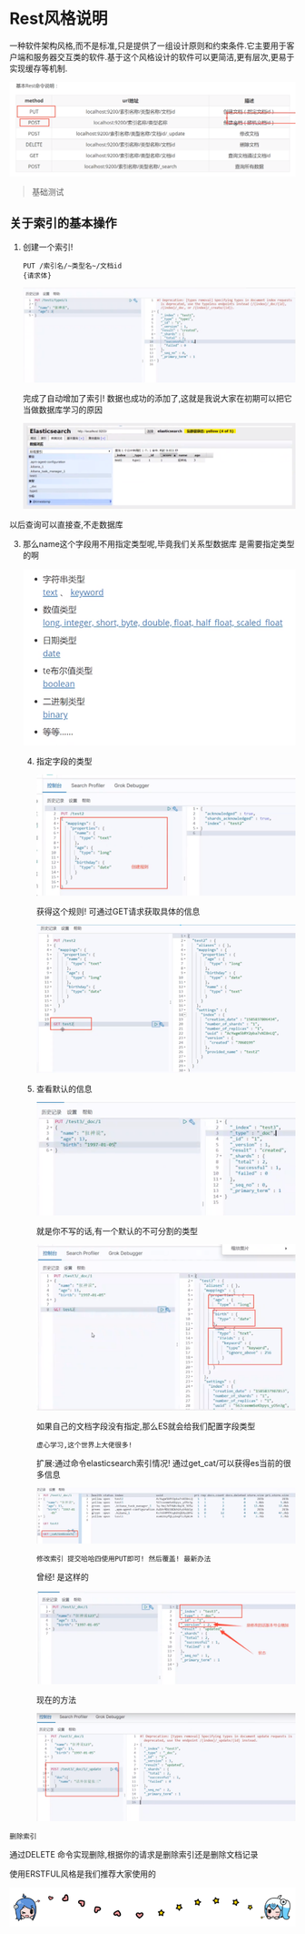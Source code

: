 # Rest风格说明

一种软件架构风格,而不是标准,只是提供了一组设计原则和约束条件.它主要用于客户端和服务器交互类的软件.基于这个风格设计的软件可以更简洁,更有层次,更易于实现缓存等机制.

![1596675703304](09-elasticsearch-Rest%E9%A3%8E%E6%A0%BC.assets/1596675703304.png)

> 基础测试

## 关于索引的基本操作

1. 创建一个索引!

   ```
   PUT /索引名/~类型名~/文档id
   {请求体}
   ```

   ![1596675966702](09-elasticsearch-Rest%E9%A3%8E%E6%A0%BC.assets/1596675966702.png)

   完成了自动增加了索引! 数据也成功的添加了,这就是我说大家在初期可以把它当做数据库学习的原因

   ![1596676030312](09-elasticsearch-Rest%E9%A3%8E%E6%A0%BC.assets/1596676030312.png)

以后查询可以直接查,不走数据库

3. 那么name这个字段用不用指定类型呢,毕竟我们关系型数据库 是需要指定类型的啊

   ![1596676128844](09-elasticsearch-Rest%E9%A3%8E%E6%A0%BC.assets/1596676128844.png)

   4. 指定字段的类型

      ![1596676273693](09-elasticsearch-Rest%E9%A3%8E%E6%A0%BC.assets/1596676273693.png)

      获得这个规则! 可通过GET请求获取具体的信息

      ![1596676322260](09-elasticsearch-Rest%E9%A3%8E%E6%A0%BC.assets/1596676322260.png)

   5. 查看默认的信息

      ![1596676470954](09-elasticsearch-Rest%E9%A3%8E%E6%A0%BC.assets/1596676470954.png)

      就是你不写的话,有一个默认的不可分割的类型

      ![1596676513685](09-elasticsearch-Rest%E9%A3%8E%E6%A0%BC.assets/1596676513685.png)

      如果自己的文档字段没有指定,那么ES就会给我们配置字段类型

      ```
      虚心学习,这个世界上大佬很多!
      ```

      

      扩展:通过命令elasticsearch索引情况! 通过get_cat/可以获得es当前的很多信息

      ![1596676751370](09-elasticsearch-Rest%E9%A3%8E%E6%A0%BC.assets/1596676751370.png)

      ```
      修改索引 提交哈哈四使用PUT即可! 然后覆盖! 最新办法
      ```

      曾经! 是这样的

      ![1596677004607](09-elasticsearch-Rest%E9%A3%8E%E6%A0%BC.assets/1596677004607.png)

      现在的方法

      ![1596677026606](09-elasticsearch-Rest%E9%A3%8E%E6%A0%BC.assets/1596677026606.png)

      

```
删除索引
```

通过DELETE 命令实现删除,根据你的请求是删除索引还是删除文档记录

使用ERSTFUL风格是我们推荐大家使用的

![1597974169988](09-elasticsearch-Rest%E9%A3%8E%E6%A0%BC.assets/1597974169988.png)